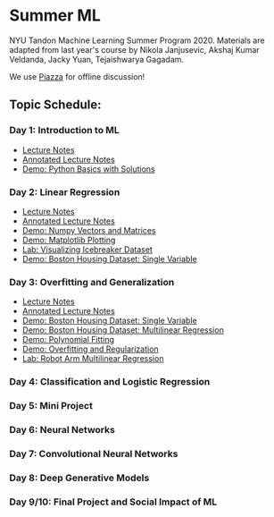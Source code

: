# Summer ML
NYU Tandon Machine Learning Summer Program 2020. Materials are adapted from last year's course by Nikola Janjusevic, Akshaj Kumar Veldanda, Jacky Yuan, Tejaishwarya Gagadam.

We use [Piazza](https://www.piazza.com/nyu/summer2020/ml101) for offline discussion!

## Topic Schedule:
### Day 1: Introduction to ML
- [Lecture Notes](https://github.com/huaijiangzhu/SummerML/blob/master/day1/lecture_notes.pdf)
- [Annotated Lecture Notes](https://github.com/huaijiangzhu/SummerML/blob/master/day1/lecture_notes_annotated.pdf)
- [Demo: Python Basics with Solutions](https://github.com/huaijiangzhu/SummerML/blob/master/day1/demo_python_basics.ipynb)

### Day 2: Linear Regression
- [Lecture Notes](https://github.com/huaijiangzhu/SummerML/blob/master/day2/lecture_notes.pdf)
- [Annotated Lecture Notes](https://github.com/huaijiangzhu/SummerML/blob/master/day2/lecture_notes_annotated.pdf)
- [Demo: Numpy Vectors and Matrices](https://github.com/huaijiangzhu/SummerML/blob/master/day2/demo_vectors_matrices.ipynb)
- [Demo: Matplotlib Plotting](https://github.com/huaijiangzhu/SummerML/blob/master/day2/demo_plot.ipynb)
- [Lab: Visualizing Icebreaker Dataset](https://github.com/huaijiangzhu/SummerML/blob/master/day2/lab_icebreaker.ipynb)
- [Demo: Boston Housing Dataset: Single Variable](https://github.com/huaijiangzhu/SummerML/blob/master/day2/demo_boston_housing_one_variable.ipynb)


### Day 3: Overfitting and Generalization
- [Lecture Notes](https://github.com/huaijiangzhu/SummerML/blob/master/day3/lecture_notes.pdf)
- [Annotated Lecture Notes](https://github.com/huaijiangzhu/SummerML/blob/master/day3/lecture_notes_annotated.pdf)
- [Demo: Boston Housing Dataset: Single Variable](https://github.com/huaijiangzhu/SummerML/blob/master/day3/demo_boston_housing_one_variable.ipynb)
- [Demo: Boston Housing Dataset: Multilinear Regression](https://github.com/huaijiangzhu/SummerML/blob/master/day3/demo_boston_housing_one_variable.ipynb)
- [Demo: Polynomial Fitting](https://github.com/huaijiangzhu/SummerML/blob/master/day3/demo_fit_polynomial.ipynb)
- [Demo: Overfitting and Regularization](https://github.com/huaijiangzhu/SummerML/blob/master/day3/demo_overfitting_regularization.ipynb)
- [Lab: Robot Arm Multilinear Regression](https://github.com/huaijiangzhu/SummerML/blob/master/day3/lab_robot_arm.ipynb)


### Day 4: Classification and Logistic Regression
### Day 5: Mini Project
### Day 6: Neural Networks
### Day 7: Convolutional Neural Networks
### Day 8: Deep Generative Models
### Day 9/10: Final Project and Social Impact of ML
